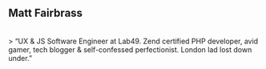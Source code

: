##  Matt Fairbrass
<br/>
> &ldquo;UX & JS Software Engineer at Lab49. Zend certified PHP developer, avid gamer, tech blogger & self-confessed perfectionist. London lad lost down under.&rdquo;
